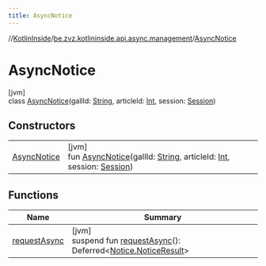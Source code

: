```yaml
---
title: AsyncNotice
---
```

//[KotlinInside](../../../index.html)/[be.zvz.kotlininside.api.async.management](../index.html)/[AsyncNotice](index.html)



# AsyncNotice



[jvm]\
class [AsyncNotice](index.html)(gallId: [String](https://kotlinlang.org/api/latest/jvm/stdlib/kotlin/-string/index.html), articleId: [Int](https://kotlinlang.org/api/latest/jvm/stdlib/kotlin/-int/index.html), session: [Session](../../be.zvz.kotlininside.session/-session/index.html))



## Constructors


| | |
|---|---|
| [AsyncNotice](-async-notice.html) | [jvm]<br>fun [AsyncNotice](-async-notice.html)(gallId: [String](https://kotlinlang.org/api/latest/jvm/stdlib/kotlin/-string/index.html), articleId: [Int](https://kotlinlang.org/api/latest/jvm/stdlib/kotlin/-int/index.html), session: [Session](../../be.zvz.kotlininside.session/-session/index.html)) |


## Functions


| Name | Summary |
|---|---|
| [requestAsync](request-async.html) | [jvm]<br>suspend fun [requestAsync](request-async.html)(): Deferred&lt;[Notice.NoticeResult](../../be.zvz.kotlininside.api.management/-notice/-notice-result/index.html)&gt; |

